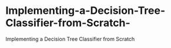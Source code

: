 # Implementing-a-Decision-Tree-Classifier-from-Scratch-
Implementing a Decision Tree Classifier from Scratch 
